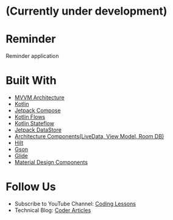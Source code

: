 # (Currently under development)

# Reminder
Reminder application 

# Built With
  - [MVVM Architecture](https://en.wikipedia.org/wiki/Model%E2%80%93view%E2%80%93viewmodel)
  - [Kotlin](https://kotlinlang.org/)
  - [Jetpack Compose](https://developer.android.com/jetpack/compose)
  - [Kotlin Flows](https://developer.android.com/kotlin/flow)
  - [Kotlin Stateflow](https://developer.android.com/kotlin/flow/stateflow-and-sharedflow)
  - [Jetpack DataStore](https://developer.android.com/topic/libraries/architecture/datastore)
  - [Architecture Components(LiveData, View Model, Room DB)](https://developer.android.com/topic/libraries/architecture)
  - [Hilt](https://developer.android.com/training/dependency-injection/hilt-android)
  - [Gson](https://github.com/google/gson)
  - [Glide](https://github.com/bumptech/glide)
  - [Material Design Components](https://material.io/components)

# Follow Us
  - Subscribe to YouTube Channel: [Coding Lessons](https://www.youtube.com/channel/UCchOskJCqHj4NnhobV02ejQ)
  - Technical Blog: [Coder Articles](https://www.coderarticles.com/)
